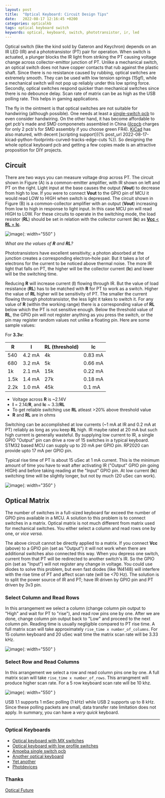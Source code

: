 ```yaml
---
layout: post
title:  "Optical Keyboard: Circuit Design Tips"
date:   2022-08-17 12:16:45 +0200
categories: opticalkb
tags: optical keyboard switch 
keywords: optical, keyboard, switch, phototransistor, ir, led
---
```



Optical switch (like the kind sold by Gateron and Keychron) depends on an IR
LED (IR) and a phototransistor (PT) pair for
operation. When switch is actuated, a plunger blocks the IR light from striking
the PT causing voltage change across collector-emittor junction of PT. Unlike a
mechanical switch, an optical switch does not have copper contacts that rub
against the plastic shaft. Since there is no resistance caused by rubbing,
optical switches are extremely smooth. They can be used with low tension
springs (15gf), while a mechanical switch will not pop up reliably under this
low spring force. Secondly, optical switches respond quicker than mechanical
switches since there is no debounce delay. Scan rate of matrix can be as high
as the USB polling rate. This helps in gaming applications.

The fly in the ointment is that optical switches are not suitable for
handwiring (although possible). One needs at least a [single-switch pcb][optical-amoeba] to
even consider handwiring. On the other hand, it has become affordable to get pcb's made and SMD
componenets assembled in China ([jlcpcb][jlcpcb] charges for only 2 pcb's for SMD assembly if you choose
green FR4). [KiCad][kicad-org] has also matured, with decent
[scripting support]({% post_url 2022-08-17-kicad-python-footprints-curved-tracks-edge-cuts %}).
So designing the whole optical keyboard pcb and getting a few copies made is an
attractive proposition for DIY projects.

## Circuit

There are two ways you can measure voltage drop across PT. The circuit shown in
Figure (A) is a common-emitter amplifier, with IR shown on left and PT on the
right. Light input at the base causes the output (**Vout**) to decrease from high
to low. If you were to connect **Vout** to the GPIO pin of MCU it would read LOW to
HIGH when switch is depressed. The circuit shown in Figure (B) is a
common-collector amplifier with an output (**Vout**) increasing from low to high in
response to light input. In this case MCU pin will read HIGH to LOW. For these
circuits to operate in the switching mode, the load resistor (**RL**) should be set
in relation with the collector current (**Ic**) as
[**Vcc** < **RL** × **Ic**][photodevices].

![image](/assets/opic1.png){: width="550" }

*What are the values of **R** and **RL**?*

Phototransistors have excellent sensitivity; a photon absorbed at the junction
creates a corresponding electron-hole pair. But it takes a lot of electrons for
the current to be noticed above thermal noise. The more IR light that falls on
PT, the higher will be the collector current (**Ic**) and lower will be the switching time. 

Reducing **R** will increase current (**I**) flowing through IR. But the value of load
resistance (**RL**) has to be matched with **R** for PT to work as a switch. Higher the value
of **RL** higher will be sensitivity of PT. The smaller the current flowing through
phototransistor, the less light it takes to switch it. For any value of **R**
(within the working range) there is a corresponding value of **RL** below which
the PT is not sensitive enough. Below the threshold value of **RL**, the GPIO pin 
will not register anything as you press the switch, or the pin may register
random values not unlike a floating pin. Here are some sample
values:

For **3.3v**:

|  **R**  |  **I**  |  **RL** (threshold) |  **Ic** |
| --- | --- | --- | --- |
| 540 | 4.2 mA | 4k | 0.83 mA |
| 680 | 3.2 mA | 5k | 0.66 mA |
| 1k | 2.1 mA | 15k | 0.22 mA |
| 1.5k | 1.4 mA | 27k | 0.18 mA |
| 2.2k | 1.0 mA | 45k | 0.1 mA |

* Voltage across **R** is ~2.14V
* **I** = 2.14/**R**, and **Ic** ~ 3.3/**RL**
* To get reliable switching use **RL** atleast >20% above threshold value
* **R** and **RL** are in ohms

Switching can be accomplished at low currents (~1 mA at IR and 0.2 mA at PT) reliably as long as you
keep **RL** high. IR maybe rated at 20 mA but such high current is generally wasteful.
By supplying low current to IR, a single GPIO "Output" pin can drive a row of
15 switches in a typical keyboard. STM32 based MCU can supply up to 20 mA per GPIO
pin. RP2020 can provide upto 17 mA per GPIO pin.

Typical rise time of PT is about 15 uSec at 1 mA current. This is the minimum
amount of time you have to wait after activating IR ("Output" GPIO pin going HIGH) and before taking reading
at the "Input" GPIO pin. At low current (**Ic**) switching time will be
slightly longer, but not by much (20 uSec can work).


![image](/assets/opic2.png){: width="350" }


## Optical Matrix

The number of switches in a full-sized keyboard far exceed the number of GPIO pins available in a MCU. A solution
to this problem is to connect switches in a matrix. Optical matrix is not much different from matrix used
for mechanical switches. You either select a column and read rows one by one, or *vice versa*.

The above circuit cannot be directly applied to a matrix. If you connect **Vcc**
(above) to a GPIO pin (set as "Output") it will not work when there are 
additional switches also connected this way. When you depress one switch, current from that PT will be
redirected to another switch's IR. So the GPIO pin (set as "Input") will not
register any change in voltage. You could use diodes to solve this problem, but
even fast diodes (like 1N4148) will interfere with the rise time of PT and
affect scan rate (will be <70 Hz). The solution is to split the power source of IR and PT; have IR driven
by GPIO pin and PT driven by 3v3 pin.


### Select Column and Read Rows

In this arrangement we select a column (change column pin output to "High" and
wait for PT to "rise"), and read row pins one by one. After we are done,
change column pin output back to "Low" and proceed to the next column pin.
Reading time is usually negligible compared to PT rise time.
A full matrix scan will take approximately `rise_time x number_of_columns`. For 15 column
keyboard and 20 uSec wait time the matrix scan rate will be 3.33 kHz.

![image](/assets/opic4.png){: width="550" }

### Select Row and Read Columns

In this arrangement we select a row and read column pins one by one.
A full matrix scan will take `rise_time x number_of_rows`. This arrangment will produce higher scan rate.
For a 5 row keyboard scan rate will be 10 khz.

![image](/assets/opic3.png){: width="550" }

USB 1.1 supports 1 mSec polling (1 kHz) while USB 2 supports up to 8 kHz. Since
these polling packets are small, data transfer rate limitation does not apply.
In summary, you can have a *very quick* keyboard.


***

### Optical Keyboards


- [Optical keyboard with MX switches](https://github.com/girishji/optical-keyboard-mx)
- [Optical keyboard with low profile switches](https://github.com/girishji/keychron-optical-keyboard)
- [Amoeba single switch pcb](https://github.com/girishji/optical-amoeba)
- [Another optical keyboard](https://github.com/girishji/optical-keyboard)
- [Yet another](https://github.com/Dachtire/sok42)
- [Photdevices](http://educypedia.karadimov.info/library/Sharp%20photodevices.pdf)


### Thanks

[Optical Future](https://discord.com/login?redirect_to=%2Fchannels%2F715975244896272618)


[kicad-org]: https://www.kicad.org/
[photodevices]: http://educypedia.karadimov.info/library/Sharp%20photodevices.pdf
[optical-amoeba]: https://github.com/girishji/optical-amoeba
[jlcpcb]: https://jlcpcb.com/
